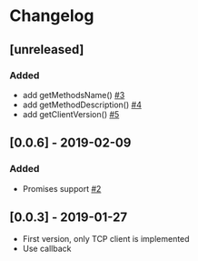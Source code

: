 # Changelog

## [unreleased]

### Added
* add getMethodsName() [#3](https://github.com/sloki-project/sloki-node-client/issues/3)
* add getMethodDescription() [#4](https://github.com/sloki-project/sloki-node-client/issues/4)
* add getClientVersion() [#5](https://github.com/sloki-project/sloki-node-client/issues/5)

## [0.0.6] - 2019-02-09

### Added
* Promises support [#2](https://github.com/sloki-project/sloki-node-client/issues/2)


## [0.0.3] - 2019-01-27

* First version, only TCP client is implemented
* Use callback
